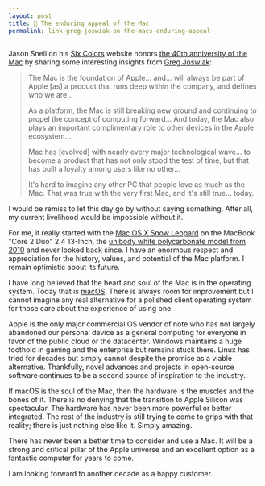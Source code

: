```yaml
---
layout: post
title: 🔗 The enduring appeal of the Mac
permalink: link-greg-joswiak-on-the-macs-enduring-appeal
---
```


Jason Snell on his [Six Colors](https://sixcolors.com) website honors [the 40th anniversity of the Mac](https://brainbaking.com/post/2023/11/on-writing-for-yourself-in-public/) by sharing some interesting insights from [Greg Joswiak](https://en.wikipedia.org/wiki/Greg_Joswiak):

> The Mac is the foundation of Apple... and... will always be part of Apple [as] a product that runs deep within the company, and defines who we are...
>
> As a platform, the Mac is still breaking new ground and continuing to propel the concept of computing forward... And today, the Mac also plays an important complimentary role to other devices in the Apple ecosystem...
> 
> Mac has [evolved] with nearly every major technological wave... to become a product that has not only stood the test of time, but that has built a loyalty among users like no other...
>
> It's hard to imagine any other PC that people love as much as the Mac. That was true with the very first Mac, and it's still true... today.

I would be remiss to let this day go by without saying something. After all, my current livelihood would be impossible without it.

For me, it really started with the [Mac OS X Snow Leopard](https://en.wikipedia.org/wiki/Mac_OS_X_Snow_Leopard) on the MacBook "Core 2 Duo" 2.4 13-Inch, the [unibody white polycarbonate model from 2010](https://en.wikipedia.org/wiki/MacBook_(2006–2012)#Polycarbonate_unibody_(2009–2010)) and never looked back since. I have an enormous respect and appreciation for the history, values, and potential of the Mac platform. I remain optimistic about its future.

I have long believed that the heart and soul of the Mac is in the operating system. Today that is [macOS](https://en.wikipedia.org/wiki/MacOS). There is always room for improvement but I cannot imagine any real alternative for a polished client operating system for those care about the experience of using one.

Apple is the only major commercial OS vendor of note who has not largely abandoned our personal device as a general computing for everyone in favor of the public cloud or the datacenter. Windows maintains a huge foothold in gaming and the enterprise but remains stuck there. Linux has tried for decades but simply cannot despite the promise as a viable alternative. Thankfully, novel advances and projects in open-source software continues to be a second source of inspiration to the industry.

If macOS is the soul of the Mac, then the hardware is the muscles and the bones of it. There is no denying that the transition to Apple Silicon was spectacular. The hardware has never been more powerful or better integrated. The rest of the industry is still trying to come to grips with that reality; there is just nothing else like it. Simply amazing.

There has never been a better time to consider and use a Mac. It will be a strong and critical pillar of the Apple universe and an excellent option as a fantastic computer for years to come.

I am looking forward to another decade as a happy customer.
